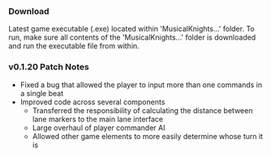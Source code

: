 ### Download

Latest game executable (.exe) located within 'MusicalKnights...' folder. To run, make sure all contents of the 'MusicalKnights...' folder is downloaded and run the executable file from within.

### v0.1.20 Patch Notes 
* Fixed a bug that allowed the player to input more than one commands in a single beat
* Improved code across several components
    * Transferred the responsibility of calculating the distance between lane markers to the main lane interface
    * Large overhaul of player commander AI
    * Allowed other game elements to more easily determine whose turn it is